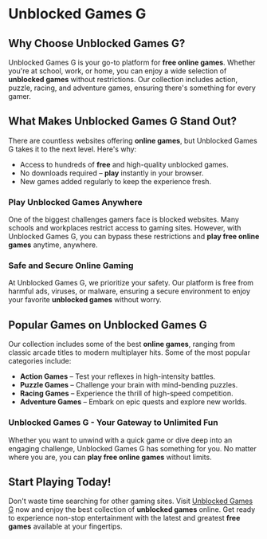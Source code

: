 <h1>Unblocked Games G</h1>
<h2>Why Choose Unblocked Games G?</h2>
<p>Unblocked Games G is your go-to platform for <strong>free online games</strong>. Whether you're at school, work, or home, you can enjoy a wide selection of <strong>unblocked games</strong> without restrictions. Our collection includes action, puzzle, racing, and adventure games, ensuring there's something for every gamer.</p>

<h2>What Makes Unblocked Games G Stand Out?</h2>
<p>There are countless websites offering <strong>online games</strong>, but Unblocked Games G takes it to the next level. Here's why:</p>
<ul>
    <li>Access to hundreds of <strong>free</strong> and high-quality unblocked games.</li>
    <li>No downloads required – <strong>play</strong> instantly in your browser.</li>
    <li>New games added regularly to keep the experience fresh.</li>
</ul>

<h3>Play Unblocked Games Anywhere</h3>
<p>One of the biggest challenges gamers face is blocked websites. Many schools and workplaces restrict access to gaming sites. However, with Unblocked Games G, you can bypass these restrictions and <strong>play free online games</strong> anytime, anywhere.</p>

<h3>Safe and Secure Online Gaming</h3>
<p>At Unblocked Games G, we prioritize your safety. Our platform is free from harmful ads, viruses, or malware, ensuring a secure environment to enjoy your favorite <strong>unblocked games</strong> without worry.</p>

<h2>Popular Games on Unblocked Games G</h2>
<p>Our collection includes some of the best <strong>online games</strong>, ranging from classic arcade titles to modern multiplayer hits. Some of the most popular categories include:</p>
<ul>
    <li><strong>Action Games</strong> – Test your reflexes in high-intensity battles.</li>
    <li><strong>Puzzle Games</strong> – Challenge your brain with mind-bending puzzles.</li>
    <li><strong>Racing Games</strong> – Experience the thrill of high-speed competition.</li>
    <li><strong>Adventure Games</strong> – Embark on epic quests and explore new worlds.</li>
</ul>

<h3>Unblocked Games G - Your Gateway to Unlimited Fun</h3>
<p>Whether you want to unwind with a quick game or dive deep into an engaging challenge, Unblocked Games G has something for you. No matter where you are, you can <strong>play free online games</strong> without limits.</p>

<h2>Start Playing Today!</h2>
<p>Don't waste time searching for other gaming sites. Visit <a href="https://unblockedgames-g.github.io/">Unblocked Games G</a> now and enjoy the best collection of <strong>unblocked games</strong> online. Get ready to experience non-stop entertainment with the latest and greatest <strong>free games</strong> available at your fingertips.</p>
